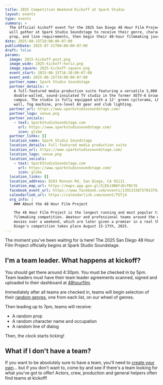 ```yaml
---
title: 2025 Competition Weekend Kickoff at Spark Studio
layout: events
type: events
summary: >
  The official kickoff event for the 2025 San Diego 48 Hour Film Project! Teams
  will gather at Spark Studio Soundstage to receive their genre, character,
  prop, and line requirements, then begin their 48-hour filmmaking journey.
date: 2025-08-15T18:00:00-07:00
publishDate: 2025-07-31T00:00:00-07:00
draft: false
params:
  image: 2025-kickoff-post.png
  image_wide: 2025-kickoff-horiz.png
  image_square: 2025-kickoff-square.png
  event_start: 2025-08-15T16:30:00-07:00
  event_end: 2025-08-15T19:00:00-07:00
  partner_name: Spark Studio Soundstage
  partner_details: >
    A full-featured media production suite featuring a versatile 3,000 sq ft
    double-walled, sound-insulated TV studio in the former XETV-6 broadcast
    campus. The studio is fully equipped with a 12' green cyclorama, LED video
    wall, fog machine, pro-level AV gear and club lighting.
  partner_url: https://www.sparkstudiosoundstage.com/
  partner_logo: venue.png
  partner_socials:
    - text: SparkStudioSoundstage.com
      url: https://www.sparkstudiosoundstage.com/
      icon: globe
  partner_links: []
  location_name: Spark Studio Soundstage
  location_details: Full-featured media production suite
  location_url: https://www.sparkstudiosoundstage.com/
  location_logo: venue.png
  location_socials:
    - text: SparkStudioSoundstage.com
      url: https://www.sparkstudiosoundstage.com/
      icon: globe
  location_links: []
  location_address: 8283 Ronson Rd, San Diego, CA 92111
  location_map_url: https://maps.app.goo.gl/XjEki9B6YzDrFBtf6
  facebook_event_url: https://www.facebook.com/events/1391333875701379/
  calendarlink_url: https://calendarlink.com/event/TSTjd
  org_info: |
    ### About the 48 Hour Film Project

    The 48 Hour Film Project is the longest running and most popular timed
    filmmaking competition. Amateur and professional teams around the world make
    movies over a weekend, which are later given a premier in a real theater. San
    Diego's competition takes place August 15-17th, 2025.
---
```

The moment you've been waiting for is here! The 2025 San Diego 48 Hour Film
Project officially begins at Spark Studio Soundstage.

## I'm a team leader. What happens at kickoff?

You should get there around 4:30pm. You must be checked in by 5pm. Team leaders
must have their team leader agreements scanned, signed and uploaded to their
dashboard at [48hourfilm](https://48hourfilm.com).

Immediately after all teams are checked in, teams will begin selection of their
[random genres](https://www.48hourfilm.com/genres), one from each list, on our
wheel of genres.

Then leading up to 7pm, teams will receive:

* A random prop
* A random character name and occupation
* A random line of dialog

Then, the clock starts ticking!

## What if I don't have a team?

If you want to be absolutely sure to have a team, you'll need to
[create your own](/go/register)... but if you don't want to, come by and see if
there's a team looking for what you've got to offer! Actors, crew, production
and general helpers often find teams at kickoff!
